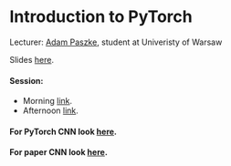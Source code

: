# Introduction to PyTorch

Lecturer: [Adam Paszke](https://github.com/apaszke?tab=repositories), student at Univeristy of Warsaw

Slides [here](https://github.com/kabartay/MLSS-DTU-SCS-2018/blob/master/2-Introduction_to_PyTorch/slides.pdf).

#### Session:
* Morning [link](colab.research.google.com/drive/1jlG2BgdAW0okt763IJoaNWK5N4GxHoxl).  
* Afternoon [link](https://colab.research.google.com/drive/1xt-8W31Eb7s_e-F-aCMY7t5_dnd_S5KB).  

#### For PyTorch CNN look [here](https://pytorch.org/tutorials/beginner/blitz/neural_networks_tutorial.html).  
#### For paper CNN look [here](https://github.com/kabartay/MLSS-DTU-SCS-2018/blob/master/2-Introduction_to_PyTorch/lecun-01a.pdf).  

